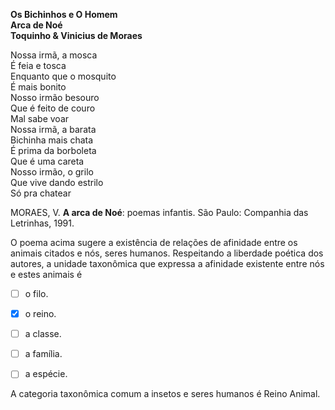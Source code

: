 

**Os Bichinhos e O Homem\
Arca de Noé\
Toquinho & Vinicius de Moraes**

Nossa irmã, a mosca\
É feia e tosca\
Enquanto que o mosquito\
É mais bonito\
Nosso irmão besouro\
Que é feito de couro\
Mal sabe voar\
Nossa irmã, a barata\
Bichinha mais chata\
É prima da borboleta\
Que é uma careta\
Nosso irmão, o grilo\
Que vive dando estrilo\
Só pra chatear

MORAES, V. **A arca de Noé**: poemas infantis. São Paulo: Companhia das Letrinhas, 1991.

O poema acima sugere a existência de relações de afinidade entre os animais citados e nós, seres humanos. Respeitando a liberdade poética dos autores, a unidade taxonômica que expressa a afinidade existente entre nós e estes animais é



- [ ] o filo.
- [x] o reino.
- [ ] a classe.
- [ ] a família.
- [ ] a espécie.


A categoria taxonômica comum a insetos e seres humanos é Reino Animal.
